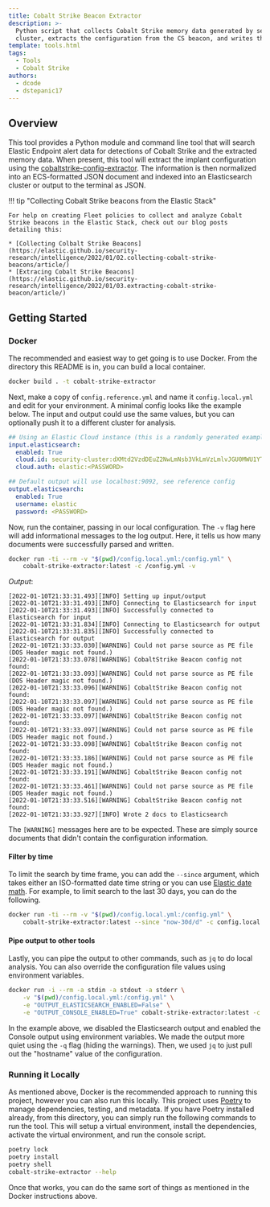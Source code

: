 ```yaml
---
title: Cobalt Strike Beacon Extractor
description: >-
  Python script that collects Cobalt Strike memory data generated by security events from an Elasticsearch
  cluster, extracts the configuration from the CS beacon, and writes the data back to Elasticsearch.
template: tools.html
tags:
  - Tools
  - Cobalt Strike
authors:
  - dcode
  - dstepanic17
---
```


## Overview

This tool provides a Python module and command line tool that will search Elastic Endpoint alert
data for detections of Cobalt Strike and the extracted memory data. When present, this tool will
extract the implant configuration using the [cobaltstrike-config-extractor](https://github.com/strozfriedberg/cobaltstrike-config-extractor).
The information is then normalized into an ECS-formatted JSON document and indexed into an Elasticsearch cluster or
output to the terminal as JSON.

!!! tip "Collecting Cobalt Strike beacons from the Elastic Stack"

    For help on creating Fleet policies to collect and analyze Cobalt Strike beacons in the Elastic Stack, check out our blog posts detailing this:
    
    * [Collecting Colbalt Strike Beacons](https://elastic.github.io/security-research/intelligence/2022/01/02.collecting-cobalt-strike-beacons/article/)
    * [Extracing Cobalt Strike Beacons](https://elastic.github.io/security-research/intelligence/2022/01/03.extracting-cobalt-strike-beacon/article/)

## Getting Started

### Docker

The recommended and easiest way to get going is to use Docker. From the directory this README is in,
you can build a local container.

```bash
docker build . -t cobalt-strike-extractor
```

Next, make a copy of `config.reference.yml` and name it `config.local.yml` and edit for your
environment. A minimal config looks like the example below. The input and output could use
the same values, but you can optionally push it to a different cluster for analysis.

```yaml
## Using an Elastic Cloud instance (this is a randomly generated example)
input.elasticsearch:
  enabled: True
  cloud.id: security-cluster:dXMtd2VzdDEuZ2NwLmNsb3VkLmVzLmlvJGU0MWU1YTc3YmRjNzY2OTY0MDg2NjIzNDA5NzFjNjFkJDdlYjRlYTJkMzJkMTgzYTRiMmJkMjlkNTNjODhjMjQ4
  cloud.auth: elastic:<PASSWORD>

## Default output will use localhost:9092, see reference config
output.elasticsearch:
  enabled: True
  username: elastic
  password: <PASSWORD>
```

Now, run the container, passing in our local configuration. The `-v` flag here will add informational messages to the
log output. Here, it tells us how many documents were successfully parsed and written.

```bash
docker run -ti --rm -v "$(pwd)/config.local.yml:/config.yml" \
    cobalt-strike-extractor:latest -c /config.yml -v
```

_Output_:

```text
[2022-01-10T21:33:31.493][INFO] Setting up input/output
[2022-01-10T21:33:31.493][INFO] Connecting to Elasticsearch for input
[2022-01-10T21:33:31.493][INFO] Successfully connected to Elasticsearch for input
[2022-01-10T21:33:31.834][INFO] Connecting to Elasticsearch for output
[2022-01-10T21:33:31.835][INFO] Successfully connected to Elasticsearch for output
[2022-01-10T21:33:33.030][WARNING] Could not parse source as PE file (DOS Header magic not found.)
[2022-01-10T21:33:33.078][WARNING] CobaltStrike Beacon config not found:
[2022-01-10T21:33:33.093][WARNING] Could not parse source as PE file (DOS Header magic not found.)
[2022-01-10T21:33:33.096][WARNING] CobaltStrike Beacon config not found:
[2022-01-10T21:33:33.097][WARNING] Could not parse source as PE file (DOS Header magic not found.)
[2022-01-10T21:33:33.097][WARNING] CobaltStrike Beacon config not found:
[2022-01-10T21:33:33.097][WARNING] Could not parse source as PE file (DOS Header magic not found.)
[2022-01-10T21:33:33.098][WARNING] CobaltStrike Beacon config not found:
[2022-01-10T21:33:33.186][WARNING] Could not parse source as PE file (DOS Header magic not found.)
[2022-01-10T21:33:33.191][WARNING] CobaltStrike Beacon config not found:
[2022-01-10T21:33:33.461][WARNING] Could not parse source as PE file (DOS Header magic not found.)
[2022-01-10T21:33:33.516][WARNING] CobaltStrike Beacon config not found:
[2022-01-10T21:33:33.927][INFO] Wrote 2 docs to Elasticsearch
```

The `[WARNING]` messages here are to be expected. These are simply source documents that didn't contain
the configuration information.

#### Filter by time

To limit the search by time frame, you can add the `--since` argument, which takes either an ISO-formatted date time
string or you can use [Elastic date math](https://www.elastic.co/guide/en/elasticsearch/reference/current/query-dsl-range-query.html#ranges-on-dates).
For example, to limit search to the last 30 days, you can do the following.

```bash
docker run -ti --rm -v "$(pwd)/config.local.yml:/config.yml" \
    cobalt-strike-extractor:latest --since "now-30d/d" -c config.local.yml
```

#### Pipe output to other tools

Lastly, you can pipe the output to other commands, such as `jq` to do local analysis. You can also override the
configuration file values using environment variables.

```bash
docker run -i --rm -a stdin -a stdout -a stderr \
    -v "$(pwd)/config.local.yml:/config.yml" \
    -e "OUTPUT_ELASTICSEARCH_ENABLED=False" \
    -e "OUTPUT_CONSOLE_ENABLED=True" cobalt-strike-extractor:latest -c /config.yml -q | jq  '.cobaltstrike.server.hostname'
```

In the example above, we disabled the Elasticsearch output and enabled the Console output using environment variables.
We made the output more quiet using the `-q` flag (hiding the warnings). Then, we used `jq` to just pull out the
"hostname" value of the configuration.

### Running it Locally

As mentioned above, Docker is the recommended approach to running this project, however you can also run this locally.
This project uses [Poetry](https://python-poetry.org/) to manage dependencies, testing, and metadata. If you have Poetry
 installed already, from this directory, you can simply run the following commands to run the tool. This will setup a
 virtual environment, install the dependencies, activate the virtual environment, and run the console script.

```bash
poetry lock
poetry install
poetry shell
cobalt-strike-extractor --help
```

Once that works, you can do the same sort of things as mentioned in the Docker instructions above.
